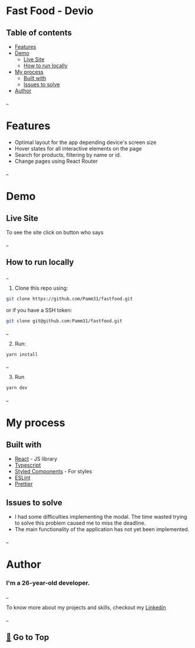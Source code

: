 # Fast Food - Devio



## Table of contents
- [Features](#features)
- [Demo](#demo)
  - [Live Site](#live-site)
  - [How to run locally](#how-to-run-locally)
- [My process](#my-process)
  - [Built with](#built-with)
  - [Issues to solve](#issues-to-solve)
- [Author](#author)

\_
# Features

- Optimal layout for the app depending device's screen size
- Hover states for all interactive elements on the page
- Search for products, filtering by name or id.
- Change pages using React Router

\_
# Demo

## Live Site
To see the site click on button who says 

\_

## How to run locally

\_
1. Clone this repo using:
```bash
git clone https://github.com/Pamm31/fastfood.git
```
or if you have a SSH token:
```bash
git clone git@github.com:Pamm31/fastfood.git
```
\_

2. Run:
```bash
yarn install
```
\_

3. Run 
```bash
yarn dev
```
\_

# My process

## Built with

- [React](https://reactjs.org/) - JS library
- [Typescript]()
- [Styled Components](https://styled-components.com/) - For styles
- [ESLint]()
- [Prettier]()

## Issues to solve
- I had some difficulties implementing the modal. The time wasted trying to solve this problem caused me to miss the deadline.
- The main functionality of the application has not yet been implemented.

\_
# Author

### I'm a 26-year-old developer.
\_

To know more about my projects and skills, checkout my [Linkedin](https://Linkedin.com/in/pamelasilveira)

\_
## [🔼](#devio-front-end-challenge) Go to Top